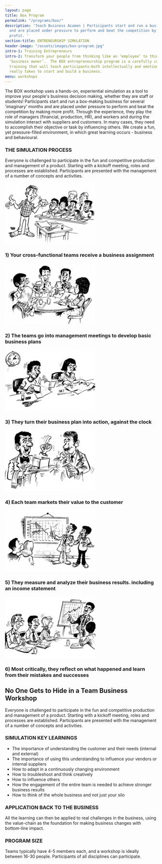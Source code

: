 ```yaml
---
layout: page
title: Box Program
permalink: "/programs/box/"
description: 'Teach Business Acumen | Participants start and run a business in a simulation
  and are placed under pressure to perform and beat the competition by making more
  profit. '
section-title: ENTRENEURSHIP SIMULATION
header-image: "/assets/images/box-program.jpg"
intro-1: Training Entrepreneurs
intro-2: Transform your people from thinking like an ‘employee’ to thinking like a
  ‘business owner’.  The BOX entrepreneurship program is a carefully constructed entrepreneurship
  training that will teach participants–both intellectually and emotionally–what it
  really takes to start and build a business.
menu: workshops
---
```

The BOX workshop uses a hands-on, experiential simulation as a tool to improve your people's business decision making, whether they are staff or students! Participants start and run a box-making business for several 'imaginary' months and are placed under pressure to perform and beat the competition by making more profit. Through the experience, they play the role of managers (financial, production, HR), and workers and during the simulation interact with suppliers and customers.  In many cases, they need to accomplish their objective or task by influencing others. We create a fun, yet pressure-filled environment, in which great learning occurs - business and behavioural.

### **THE SIMULATION PROCESS**

Everyone is challenged to participate in the fun and competitive production and management of a product. Starting with a kickoff meeting, roles and processes are established. Participants are presented with the management of a number of concepts and activities.

![box program step 1](/assets/images/box-1.png "BOX Program Step 1")

### 1) Your cross-functional teams receive a business assignment

![box program step 2](/assets/images/box-2.png "BOX Program Step 2")

### 2) The teams go into management meetings to develop basic business plans

![box program step 3](/assets/images/box-3.png "BOX Program Step 3")

### 3) They turn their business plan into action, against the clock

![box program step 4](/assets/images/box-4.png "BOX Program Step 4")

### 4) Each team markets their value to the customer

![box program step 5](/assets/images/box-5.png "BOX Program Step 5")

### 5) They measure and analyze their business results. including an income statement

![box program step 6](/assets/images/box-6.png "BOX Program Step 6")

### 6) Most critically, they reflect on what happened and learn from their mistakes and successes

## No One Gets to Hide in a Team Business Workshop

Everyone is challenged to participate in the fun and competitive production and management of a product. Starting with a kickoff meeting, roles and processes are established. Participants are presented with the management of a number of concepts and activities.

### SIMULATION KEY LEARNINGS

* The importance of understanding the customer and their needs (internal and external)
* The importance of using this understanding to influence your vendors or internal suppliers
* How to adapt in a continuously changing environment
* How to troubleshoot and think creatively
* How to influence others
* How the engagement of the entire team is needed to achieve stronger business results
* How to think of the whole business and not just your silo

### APPLICATION BACK TO THE BUSINESS

All the learning can then be applied to real challenges in the business, using the value-chain as the foundation for making business changes with bottom-line impact.

### PROGRAM SIZE

Teams typically have 4-5 members each, and a workshop is ideally between 16-30 people. Participants of all disciplines can participate.
